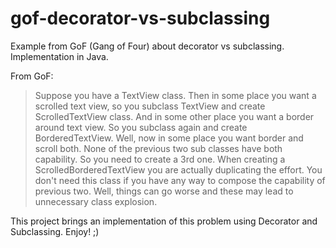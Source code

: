 # gof-decorator-vs-subclassing
Example from GoF (Gang of Four) about decorator vs subclassing. Implementation in Java.

From GoF:

> Suppose you have a TextView class. Then in some place you want a scrolled text view, so you subclass TextView and create ScrolledTextView class. And in some other place you want a border around text view. So you subclass again and create BorderedTextView. Well, now in some place you want border and scroll both. None of the previous two sub classes have both capability. So you need to create a 3rd one. When creating a ScrolledBorderedTextView you are actually duplicating the effort. You don't need this class if you have any way to compose the capability of previous two. Well, things can go worse and these may lead to unnecessary class explosion.

This project brings an implementation of this problem using Decorator and Subclassing. Enjoy! ;)
